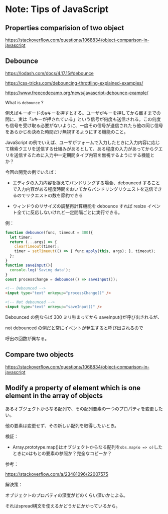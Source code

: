 # Note: Tips of JavaScript

## Properties comparision of two object

https://stackoverflow.com/questions/1068834/object-comparison-in-javascript

## Debounce

https://lodash.com/docs/4.17.15#debounce

https://css-tricks.com/debouncing-throttling-explained-examples/

https://www.freecodecamp.org/news/javascript-debounce-example/

What is `debounce` ?

例えばキーボードの`a`キーを押すとする。ユーザがキーを押してから離すまでの間に、実は「`a`キーが押されている」という信号が何度も送信される。この何度も信号を受け取る必要がないように、一度その信号が送信されたら他の同じ信号をあらかじめ決めた時間だけ無視するようにする機能のこと。

JavaScript の例でいえば、ユーザがフォームで入力したときに入力内容に応じて検索クエリを送信する仕組みがあるとして、ある程度の入力があってからクエリを送信するために入力中一定期間タイプ内容を無視するようにする機能とか？

今回の開発の例でいえば：

-   エディタの入力内容を捉えてバンドリングする場合、debounced することで入力内容がある程度時間をおいてからバンドリングリクエストを送信できるのでリクエストの数を節約できる

-   ウィンドウのリサイズの調整再計算機能を debounce すれば resize イベント全てに反応しないけれど一定間隔ごとに実行できる。

例：

```JavaScript
function debounce(func, timeout = 300){
  let timer;
  return (...args) => {
    clearTimeout(timer);
    timer = setTimeout(() => { func.apply(this, args); }, timeout);
  };
}
function saveInput(){
  console.log('Saving data');
}
const processChange = debounce(() => saveInput());
```

```HTML
<!-- Debounced -->
<input type="text" onkeyup="processChange()" />

<!-- Not debounced -->
<input type="text" onkeyup="saveInput()" />
```

Debounced の例ならば 300 ミリ秒まってから saveInput()が呼び出されるが、

not debounced の例だと常にイベントが発生すると呼び出されるので

呼出の回数が異なる。


## Compare two objects

https://stackoverflow.com/questions/1068834/object-comparison-in-javascript

## Modify a property of element which is one element in the array of objects

あるオブジェクトからなる配列で、その配列要素の一つのプロパティを変更したい。

他の要素は変更せず、その新しい配列を取得したいとき。

検証：

- Array.prototype.map()はオブジェクトからなる配列を`obs.map(o => o)`したときにoはもとの要素の参照か？完全なコピーか？

参考：

https://stackoverflow.com/a/23481096/22007575

解決策：

オブジェクトのプロパティの深度がどのくらい深いかによる。

それはspread構文を使えるかどうかにかかっているから。


